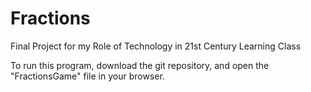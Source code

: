 Fractions
=========

Final Project for my Role of Technology in 21st Century Learning Class

To run this program, download the git repository, and open the "FractionsGame" file in your browser. 

